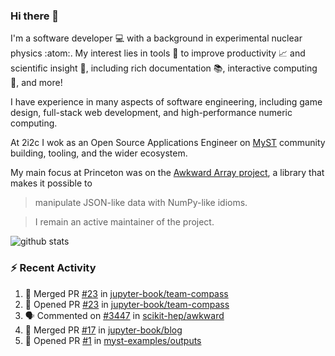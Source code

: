 ### Hi there 👋 

I'm a software developer 💻 with a background in experimental nuclear physics :atom:. My interest lies in tools :wrench: to improve productivity :chart_with_upwards_trend: and scientific insight :telescope:, including rich documentation 📚, interactive computing 🧮, and more! 

I have experience in many aspects of software engineering, including game design, full-stack web development, and high-performance numeric computing. 

At 2i2c I wok as an Open Source Applications Engineer on [MyST](https://github.com/jupyter-book/mystmd) community building, tooling, and the wider ecosystem. 

My main focus at Princeton was on the [Awkward Array project](awkward-array.org/), a library that makes it possible to 
> manipulate JSON-like data with NumPy-like idioms.

> I remain an active maintainer of the project. 

![github stats](https://github-readme-stats.vercel.app/api?username=agoose77&show_icons=true&hide_rank=true&hide_title=true&bg_color=30,e76445,904e95&text_color=efe3ec&icon_color=efe3ec)
<!--
**agoose77/agoose77** is a ✨ _special_ ✨ repository because its `README.md` (this file) appears on your GitHub profile.

Here are some ideas to get you started:

- 🔭 I’m currently working on ...
- 🌱 I’m currently learning ...
- 👯 I’m looking to collaborate on ...
- 🤔 I’m looking for help with ...
- 💬 Ask me about ...
- 📫 How to reach me: ...
- 😄 Pronouns: ...
- ⚡ Fun fact: ...
-->

### :zap: Recent Activity

<!--START_SECTION:activity-->
1. 🎉 Merged PR [#23](https://github.com/jupyter-book/team-compass/pull/23) in [jupyter-book/team-compass](https://github.com/jupyter-book/team-compass)
2. 💪 Opened PR [#23](https://github.com/jupyter-book/team-compass/pull/23) in [jupyter-book/team-compass](https://github.com/jupyter-book/team-compass)
3. 🗣 Commented on [#3447](https://github.com/scikit-hep/awkward/pull/3447#issuecomment-2796419612) in [scikit-hep/awkward](https://github.com/scikit-hep/awkward)
4. 🎉 Merged PR [#17](https://github.com/jupyter-book/blog/pull/17) in [jupyter-book/blog](https://github.com/jupyter-book/blog)
5. 💪 Opened PR [#1](https://github.com/myst-examples/outputs/pull/1) in [myst-examples/outputs](https://github.com/myst-examples/outputs)
<!--END_SECTION:activity-->
